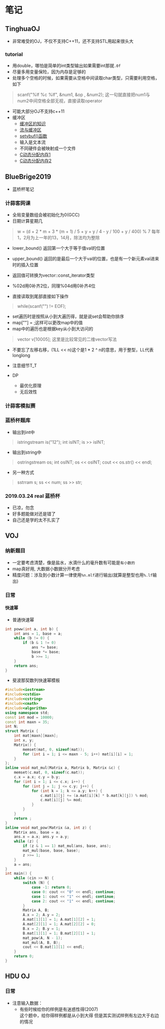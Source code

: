 # 笔记

## TinghuaOJ

- 非常难受的OJ，不仅不支持C++11，还不支持STL用起来很头大

### tutorial

- 用double，哪怕是简单的int类型输出如果需要int那就`.0f`
- 尽量多用变量保险，因为内存是足够的
- 处理多个空格的时候，如果需要从空格中间读取char类型，只需要利用空格，如下

> scanf("%lf %c %lf", &num1, &op , &num2);
> 这一句就直接把num1与num2中间空格全部无视，直接读取operator

- 可能大部分OJ不支持c++11
- 缓冲区
  - [缓冲区的知识](http://www.cnblogs.com/pricks/p/3821832.html)
  - [流与缓冲区](http://www.cnblogs.com/chunlanse2014/articles/4420525.html)
  - [setvbuf()函数](http://c.biancheng.net/cpp/html/268.html)
  - 输入是文本流
  - 不同硬件会被映射成一个文件
  - [C动态分配内存1](https://www.cnblogs.com/chunlanse2014/articles/4421942.html)
  - [C动态分配内存2](https://www.cnblogs.com/chunlanse2014/articles/4422153.html)

## BlueBrige2019

- 蓝桥杯笔记

### 计蒜客网课

- 全局变量数组会被初始化为0(GCC)
- 日期计算星期几

> w = (d + 2 * m + 3 * (m + 1) / 5 + y + y / 4 - y / 100 + y / 400) % 7
> 每年1，2月为上一年的13，14月，除法均为整除

- lower_bound() 返回第一个大于等于值val的位置
- upper_bound() 返回的是最后一个大于val的位置，也是有一个新元素val进来时的插入位置
- 返回值可转换为vector<T>::const_iterator类型

- %02d用0补齐2位，同理%04d用0补齐4位

- 直接读取到尾部直接如下操作

> while(scanf("") != EOF);

- set遍历时是按照从小到大遍历得，就是说set会帮助你排序
- map[""] = ;这样可以更改map中的值
- map中的遍历也是根据key从小到大访问的

> vector<int> v[10005]; 这里是比较常见的二维vector写法

- 不要忘了左移右移，(1LL << n)这个是1 * 2 ^ n的意思，用于整型，LL代表longlong
- 注意细节T_T

- DP
    - 最优化原理
    - 无后效性

### 计蒜客模拟赛

### 蓝桥杯题库

- 输出到int中

> istringstream is("12");
> int isINT;
> is >> isINT;

- 输出到string中

> ostringstream os;
> int osINT;
> os << osINT;
> cout << os.str() << endl;

- 另一种方式

> sstrram s;
> ss << num;
> ss >> str;

### 2019.03.24 real 蓝桥杯

- 已凉，勿念
- 好多题能做对还是错了
- 自己还是学的太不扎实了

## VOJ

### 纳新题目

- 一定要考虑清楚，像是盐水，水滴什么的毫升数有可能是`有小数的`
- map真好用, 大数据小数据分开考虑
- 精度问题：涉及到小数计算一律使用`%n.mlf`进行输出(就算是整型也用`%.lf`输出)

### 日常

#### 快速幂

- 普通快速幂

```c++
int poww(int a, int b) {
    int ans = 1, base = a;
    while (b != 0) {
        if (b & 1 != 0)
            ans *= base;
            base *= base;
            b >>= 1;
    }
    return ans;
}
```

- 斐波那契数列快速幂模板

```c++
#include<iostream>
#include<cstdio>
#include<cstring>
#include<cmath>
#include<algorithm>
using namespace std;
const int mod = 10000;
const int maxn = 35;
int N;
struct Matrix {
    int mat[maxn][maxn];
    int x, y;
    Matrix() {
        memset(mat, 0, sizeof(mat));
        for (int i = 1; i <= maxn - 5; i++) mat[i][i] = 1;
    }
};
inline void mat_mul(Matrix a, Matrix b, Matrix &c) {
    memset(c.mat, 0, sizeof(c.mat));
    c.x = a.x; c.y = b.y;
    for (int i = 1; i <= c.x; i++) {
        for (int j = 1; j <= c.y; j++) {
            for (int k = 1; k <= a.y; k++) {
                c.mat[i][j] += (a.mat[i][k] * b.mat[k][j]) % mod;
                c.mat[i][j] %= mod;
            }
        }
    }
    return ;
}
inline void mat_pow(Matrix &a, int z) {
    Matrix ans, base = a;
    ans.x = a.x; ans.y = a.y;
    while (z) {
        if (z & 1 == 1) mat_mul(ans, base, ans);
        mat_mul(base, base, base);
        z >>= 1;
    }
    a = ans;
}
int main() {
    while (cin >> N) {
        switch (N) {
            case -1: return 0;
            case 0: cout << "0" << endl; continue;
            case 1: cout << "1" << endl; continue;
            case 2: cout << "1" << endl; continue;
        }
        Matrix A, B;
        A.x = 2; A.y = 2;
        A.mat[1][1] = 1; A.mat[1][2] = 1;
        A.mat[2][1] = 1; A.mat[2][2] = 0;
        B.x = 2; B.y = 1;
        B.mat[1][1] = 1; B.mat[2][1] = 1;
        mat_pow(A, N - 1);
        mat_mul(A, B, B);
        cout << B.mat[1][1] << endl;
    }
    return 0;
}
```

## HDU OJ

### 日常

- 注意输入数据：
    - 有些时候给你的样例是有迷惑性得(2007)<br>这个题中，给你得样例都是从小到大得 但是其实测试样例有左边大于右边的情况